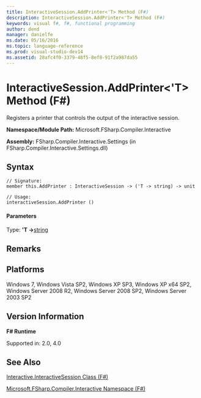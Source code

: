 ```yaml
---
title: InteractiveSession.AddPrinter<'T> Method (F#)
description: InteractiveSession.AddPrinter<'T> Method (F#)
keywords: visual f#, f#, functional programming
author: dend
manager: danielfe
ms.date: 05/16/2016
ms.topic: language-reference
ms.prod: visual-studio-dev14
ms.assetid: 28afc4f0-3379-48f5-8ef8-91f2a987da55 
---
```


# InteractiveSession.AddPrinter<'T> Method (F#)

Registers a printer that controls the output of the interactive session.

**Namespace/Module Path:** Microsoft.FSharp.Compiler.Interactive

**Assembly:** FSharp.Compiler.Interactive.Settings (in FSharp.Compiler.Interactive.Settings.dll)


## Syntax

```
// Signature:
member this.AddPrinter : InteractiveSession -> ('T -> string) -> unit

// Usage:
interactiveSession.AddPrinter ()
```

#### Parameters
Type: **'T -&gt;**[string](https://msdn.microsoft.com/library/12b97856-ec80-4f70-a018-afb0753f755a)




## Remarks

## Platforms
Windows 7, Windows Vista SP2, Windows XP SP3, Windows XP x64 SP2, Windows Server 2008 R2, Windows Server 2008 SP2, Windows Server 2003 SP2


## Version Information
**F# Runtime**

Supported in: 2.0, 4.0



## See Also
[Interactive.InteractiveSession Class &#40;F&#35;&#41;](Interactive.InteractiveSession-Class-%5BFSharp%5D.md)

[Microsoft.FSharp.Compiler.Interactive Namespace &#40;F&#35;&#41;](Microsoft.FSharp.Compiler.Interactive-Namespace-%5BFSharp%5D.md)

